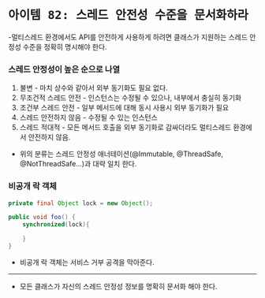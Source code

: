 # `아이템 82: 스레드 안전성 수준을 문서화하라`

-멀티스레드 환경에서도 API를 안전하게 사용하게 하려면 클래스가 지원하는 스레드 안정성 수준을 정확히 명시해야 한다.

### 스레드 안정성이 높은 순으로 나열
1. 불변 - 마치 상수와 같아서 외부 동기화도 필요 없다.
2. 무조건적 스레드 안전 - 인스턴스는 수정될 수 있으나, 내부에서 충실히 동기화
3. 조건부 스레드 안전 - 일부 메서드에 대해 동시 사용시 외부 동기화가 필요
4. 스레드 안전하지 않음 - 수정될 수 있는 인스턴스
5. 스레드 적대적 - 모든 메서드 호출을 외부 동기화로 감싸더라도 멀티스레드 환경에서 안전하지 않음.

- 위의 분류는 스레드 안정성 애너테이션(@Immutable, @ThreadSafe, @NotThreadSafe...)과 대략 일치 한다.

### 비공개 락 객체
```Java
private final Object lock = new Object();

public void foo() {
    synchronized(lock){

    }
}
```

- 비공개 락 객체는 서비스 거부 공격을 막아준다.


---


- 모든 클래스가 자신의 스레드 안정성 정보를 명확히 문서화 해야 한다.